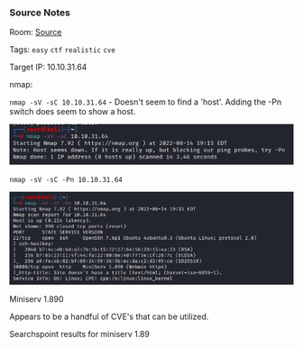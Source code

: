 ### Source Notes

Room: [Source](https://tryhackme.com/room/source)

Tags: `easy` `ctf` `realistic` `cve`

Target IP: 10.10.31.64

nmap:

`nmap -sV -sC 10.10.31.64` - Doesn't seem to find a 'host'. Adding the -Pn switch does seem to show a host. 

![nmap1](images/nmap1.png)

`nmap -sV -sC -Pn 10.10.31.64`

![nmap2](images/nmap2.png)

Miniserv 1.890

Appears to be a handful of CVE's that can be utilized. 

Searchspoint results for miniserv 1.89
